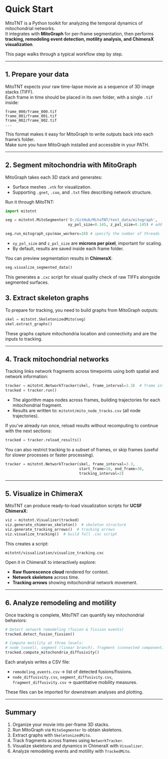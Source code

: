 # Quick Start

MitoTNT is a Python toolkit for analyzing the temporal dynamics of mitochondrial networks.  
It integrates with **MitoGraph** for per-frame segmentation, then performs **tracking, remodeling event detection, motility analysis, and ChimeraX visualization**.

This page walks through a typical workflow step by step.

---

## 1. Prepare your data

MitoTNT expects your raw time-lapse movie as a sequence of 3D image stacks (TIFF).  
Each frame in time should be placed in its own folder, with a single `.tif` inside:

```
frame_000/frame_000.tif
frame_001/frame_001.tif
frame_002/frame_002.tif
...

```

This format makes it easy for MitoGraph to write outputs back into each frame’s folder.  
Make sure you have MitoGraph installed and accessible in your PATH.

---

## 2. Segment mitochondria with MitoGraph

MitoGraph takes each 3D stack and generates:
- Surface meshes `.vtk` for visualization.
- Supporting `.gnet`, `.coo`, and `.txt` files describing network structure.

Run it through MitoTNT:

```python
import mitotnt

seg = mitotnt.MitoSegmenter('D:/GitHub/MitoTNT/test_data/mitograph', 
                            xy_pxl_size=0.145, z_pxl_size=0.145) # add image pixel sizes in microns/pixel

seg.run_mitograph_cpu(max_workers=10) # specify the number of threads
```

* `xy_pxl_size` and `z_pxl_size` are **microns per pixel**, important for scaling.
* By default, results are saved inside each frame folder.

You can preview segmentation results in **ChimeraX**:

```python
seg.visualize_segmented_data()
```
This generates a `.cxc` script for visual quality check of raw TIFFs alongside segmented surfaces.


## 3. Extract skeleton graphs

To prepare for tracking, you need to build graphs from MitoGraph outputs:

```python
skel = mitotnt.SkeletonizedMito(seg)
skel.extract_graphs()
```
These graphs capture mitochondria location and connectivity and are the inputs to tracking.

---

## 4. Track mitochondrial networks

Tracking links network fragments across timepoints using both spatial and network information:

```python
tracker = mitotnt.NetworkTracker(skel, frame_interval=3.3)  # frame interval in seconds per frame
tracked = tracker.run()
```

* The algorithm maps nodes across frames, building trajectories for each mitochondrial fragment.
* Results are written to: `mitotnt/mito_node_tracks.csv` (all node trajectories).

If you’ve already run once, reload results without recomputing to continue with the next sections:

```python
tracked = tracker.reload_results()
```

You can also restrict tracking to a subset of frames, or skip frames (useful for slower processes or faster processing).

```python
tracker = mitotnt.NetworkTracker(skel, frame_interval=3.3,
                                 start_frame=10, end_frame=30,
                                 tracking_interval=2)
```
---

## 5. Visualize in ChimeraX

MitoTNT can produce ready-to-load visualization scripts for **UCSF ChimeraX**:

```python
viz = mitotnt.Visualizer(tracked)
viz.generate_chimerax_skeleton()  # skeleton structure
viz.generate_tracking_arrows()  # tracking arrows
viz.visualize_tracking()  # build full .cxc script
```

This creates a script:

```
mitotnt/visualization/visualize_tracking.cxc
```

Open it in ChimeraX to interactively explore:

* **Raw fluorescence cloud** rendered for context.
* **Network skeletons** across time.
* **Tracking arrows** showing mitochondrial network movement.
---

## 6. Analyze remodeling and motility

Once tracking is complete, MitoTNT can quantify key mitochondrial behaviors:

```python
# Detect network remodeling (fusion & fission events)
tracked.detect_fusion_fission()

# Compute motility at three levels:
# node (voxel), segment (linear branch), fragment (connected component)
tracked.compute_mitochondria_diffusivity() 
```

Each analysis writes a CSV file:

* `remodeling_events.csv` → list of detected fusions/fissions.
* `node_diffusivity.csv`, `segment_diffusivity.csv`, `fragment_diffusivity.csv` → quantitative mobility measures.

These files can be imported for downstream analyses and plotting.

---


## Summary

1. Organize your movie into per-frame 3D stacks.
2. Run MitoGraph via `MitoSegmenter` to obtain skeletons.
3. Extract graphs with `SkeletonizedMito`.
4. Track fragments across frames using `NetworkTracker`.
5. Visualize skeletons and dynamics in ChimeraX with `Visualizer`.
6. Analyze remodeling events and motility with `TrackedMito`.
